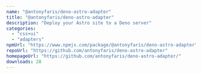 ```yaml
---
name: "@antonyfaris/deno-astro-adapter"
title: "@antonyfaris/deno-astro-adapter"
description: "Deploy your Astro site to a Deno server"
categories:
  - "css+ui"
  - "adapters"
npmUrl: "https://www.npmjs.com/package/@antonyfaris/deno-astro-adapter"
repoUrl: "https://github.com/antonyfaris/deno-astro-adapter"
homepageUrl: "https://github.com/antonyfaris/deno-astro-adapter/"
downloads: 28
---
```

